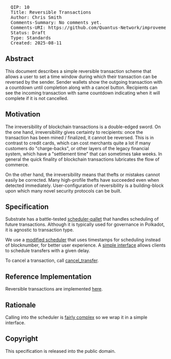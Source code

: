 <pre>
  QIP: 10
  Title: Reversible Transactions
  Author: Chris Smith <chris@quantus.com>
  Comments-Summary: No comments yet.
  Comments-URI: https://github.com/Quantus-Network/improvement-proposals/discussions/
  Status: Draft
  Type: Standards
  Created: 2025-08-11
</pre>

## Abstract

This document describes a simple reversible transaction scheme that allows a user to set a time window during which their transaction can be reversed by the sender. Sender wallets show the outgoing transaction with a countdown until completion along with a cancel button. Recipients can see the incoming transaction with same countdown indicating when it will complete if it is not cancelled.

## Motivation

The irreversibility of blockchain transactions is a double-edged sword. On the one hand, irreversibility gives certainty to recipients: once the transaction has been mined / finalized, it cannot be reversed. This is in contrast to credit cards, which can cost merchants quite a lot if many customers do "charge-backs", or other layers of the legacy financial system, which have a "settlement time" that can sometimes take weeks. In general the quick finality of blockchain transactions lubricates the flow of commerce.

On the other hand, the irreversibility means that thefts or mistakes cannot easily be corrected. Many high-profile thefts have succeeded even when detected immediately. User-configuration of reversibility is a building-block upon which many novel security protocols can be built.

## Specification

Substrate has a battle-tested [scheduler-pallet](https://github.com/paritytech/polkadot-sdk/tree/master/substrate/frame/scheduler) that handles scheduling of future transactions. Although it is typically used for governance in Polkadot, it is agnostic to transaction type.

We use a [modified scheduler](qip-0009.md) that uses timestamps for scheduling instead of blocknumber, for better user experience. A [simple interface](https://github.com/Quantus-Network/chain/blob/main/pallets/reversible-transfers/src/lib.rs#L399) allows clients to schedule transfers with a given delay.

To cancel a transaction, call [cancel_transfer](https://github.com/Quantus-Network/chain/blob/main/pallets/reversible-transfers/src/lib.rs#L695).

## Reference Implementation

Reversible transactions are implemented [here](https://github.com/Quantus-Network/chain/tree/main/pallets/reversible-transfers).

## Rationale

Calling into the scheduler is [fairly complex](https://github.com/Quantus-Network/chain/blob/main/pallets/reversible-transfers/src/lib.rs#L588) so we wrap it in a simple interface.

## Copyright

This specification is released into the public domain.
